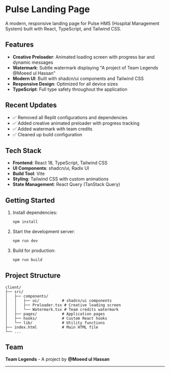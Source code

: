 # Pulse Landing Page

A modern, responsive landing page for Pulse HMS (Hospital Management System) built with React, TypeScript, and Tailwind CSS.

## Features

- **Creative Preloader**: Animated loading screen with progress bar and dynamic messages
- **Watermark**: Subtle watermark displaying "A project of Team Legends @Moeed ul Hassan"
- **Modern UI**: Built with shadcn/ui components and Tailwind CSS
- **Responsive Design**: Optimized for all device sizes
- **TypeScript**: Full type safety throughout the application

## Recent Updates

- ✅ Removed all Replit configurations and dependencies
- ✅ Added creative animated preloader with progress tracking
- ✅ Added watermark with team credits
- ✅ Cleaned up build configuration

## Tech Stack

- **Frontend**: React 18, TypeScript, Tailwind CSS
- **UI Components**: shadcn/ui, Radix UI
- **Build Tool**: Vite
- **Styling**: Tailwind CSS with custom animations
- **State Management**: React Query (TanStack Query)

## Getting Started

1. Install dependencies:
   ```bash
   npm install
   ```

2. Start the development server:
   ```bash
   npm run dev
   ```

3. Build for production:
   ```bash
   npm run build
   ```

## Project Structure

```
client/
├── src/
│   ├── components/
│   │   ├── ui/          # shadcn/ui components
│   │   ├── Preloader.tsx # Creative loading screen
│   │   └── Watermark.tsx # Team credits watermark
│   ├── pages/           # Application pages
│   ├── hooks/           # Custom React hooks
│   └── lib/             # Utility functions
├── index.html           # Main HTML file
└── ...
```

## Team

**Team Legends** - A project by **@Moeed ul Hassan**

---